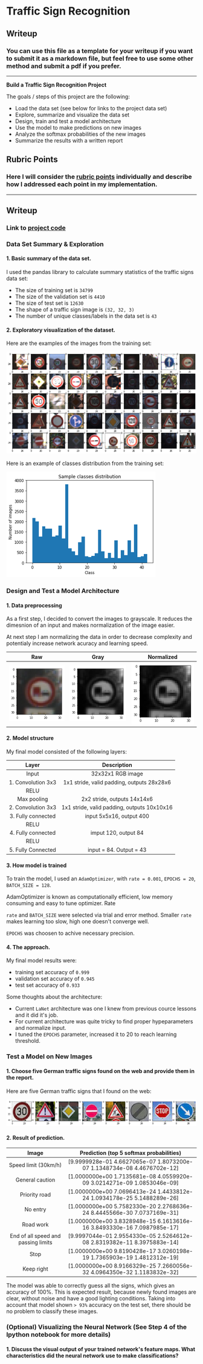 # **Traffic Sign Recognition** 

## Writeup

### You can use this file as a template for your writeup if you want to submit it as a markdown file, but feel free to use some other method and submit a pdf if you prefer.

---

**Build a Traffic Sign Recognition Project**

The goals / steps of this project are the following:

* Load the data set (see below for links to the project data set)
* Explore, summarize and visualize the data set
* Design, train and test a model architecture
* Use the model to make predictions on new images
* Analyze the softmax probabilities of the new images
* Summarize the results with a written report


[//]: # (Image References)

[training_set_examples]: ./results/set_examples.png "training_set_examples"
[training_examples_distribution]: ./results/histogram.png "training_examples_distribution"
[raw_image]: ./results/raw_image.png "raw_image"
[normalized_image]: ./results/normalized_image.png "normalized_image"
[gray_image]: ./results/gray.png "gray_image"
[images_from_the_internet]: ./results/images_from_the_internet.png "images_from_the_internet"


## Rubric Points
### Here I will consider the [rubric points](https://review.udacity.com/#!/rubrics/481/view) individually and describe how I addressed each point in my implementation.  

---
## Writeup

### Link to [project code](https://github.com/andriikushch/CarND-Traffic-Sign-Classifier-Project/blob/master/Traffic_Sign_Classifier.ipynb)

### Data Set Summary & Exploration

#### 1. Basic summary of the data set.

I used the pandas library to calculate summary statistics of the traffic
signs data set:

* The size of training set is `34799`
* The size of the validation set is `4410`
* The size of test set is `12630`
* The shape of a traffic sign image is `(32, 32, 3)`
* The number of unique classes/labels in the data set is `43`

#### 2. Exploratory visualization of the dataset.

Here are the examples of the images from the training set:

![alt text][training_set_examples]

Here is an example of classes distribution from the training set:

![alt text][training_examples_distribution]

### Design and Test a Model Architecture

#### 1. Data preprocessing

As a first step, I decided to convert the images to grayscale. It reduces the dimesnion of an input and makes normalization of the image easier.

At next step I am normalizing the data in order to decrease complexity and potentialy increase network acuracy and learning speed.


| Raw  | Gray  | Normalized  | 
|:-:|:-:|:-:|
| ![alt text][raw_image]  | ![alt text][gray_image]  | ![alt text][normalized_image]  |



#### 2. Model structure

My final model consisted of the following layers:

| Layer         		|     Description	        					| 
|:---------------------:|:---------------------------------------------:| 
| Input         		| 32x32x1 RGB image   							| 
| 1. Convolution 3x3     	| 1x1 stride, valid padding, outputs 28x28x6	|
| RELU					|												|
| Max pooling	      	| 2x2 stride,  outputs 14x14x6 				|
| 2. Convolution 3x3	    | 1x1 stride, valid padding, outputs 10x10x16    									|
| 3. Fully connected		| input 5x5x16, output 400   									|
| RELU				|         									|
| 4. Fully connected	|	imput 120, output 84											|
|	RELU					|				|
| 5.  Fully Connected  |	input = 84. Output = 43			|
 


#### 3. How model is trained


To train the model, I used an `AdamOptimizer`, with `rate = 0.001`, `EPOCHS = 20`, `BATCH_SIZE = 128`.

AdamOptimizer is known as computationally efficient, low memory consuming and easy to tune optimizer. Rate 

`rate` and `BATCH_SIZE` were selected via trial and error method. Smaller `rate` makes learning too slow, high one doesn't converge well. 

`EPOCHS` was choosen to achive necessary precision.

#### 4. The approach.

My final model results were:

* training set accuracy of `0.999`
* validation set accuracy of `0.945`
* test set accuracy of `0.933`

Some thoughts about the architecture:

* Current `LaNet` architecture was one I knew from previous cource lessons and it did it's job.
* For current architecture was quite tricky to find proper hypeparameters and normalize input.
* I tuned the `EPOCHS` parameter, increased it to 20 to reach learning threshold. 
 

### Test a Model on New Images

#### 1. Choose five German traffic signs found on the web and provide them in the report.

Here are five German traffic signs that I found on the web:

![alt text][images_from_the_internet]


#### 2. Result of prediction.


| Image			        |     Prediction (top 5 softmax probabilities)	        					| 
|:---------------------:|:---------------------------------------------:| 
|Speed limit (30km/h)   |                  [9.9999928e-01 4.6627065e-07 1.8073200e-07 1.1348734e-08 4.4676702e-12] |
|General caution        |                  [1.0000000e+00 1.7135681e-08 4.0559920e-09 3.0214271e-09 1.0853046e-09] |
|Priority road          |                  [1.0000000e+00 7.0696413e-24 1.4433812e-24 1.0934178e-25 5.1488289e-26] |
|No entry               |                  [1.0000000e+00 5.7582330e-20 2.2768636e-24 8.4445566e-30 7.0737169e-31] |
|Road work              |                  [1.0000000e+00 3.8328948e-15 6.1613616e-16 3.8493330e-16 7.0987985e-17] |
|End of all speed and passing limits |     [9.9997044e-01 2.9554330e-05 2.5264612e-08 2.8319382e-11 8.3975883e-14] |
|Stop                   |                  [1.0000000e+00 9.8190428e-17 3.0260198e-19 1.7365903e-19 1.4812312e-19] |
|Keep right             |                  [1.0000000e+00 8.9166329e-25 7.2660056e-32 4.0964350e-32 1.1183832e-32] |

The model was able to correctly guess all the signs, which gives an accuracy of 100%. This is expected result, because newly found images are clear, without noise and have a good lighting conditions. Taking into account that model shown `> 93%` accuracy on the test set, there should be no problem to classify these images. 


### (Optional) Visualizing the Neural Network (See Step 4 of the Ipython notebook for more details)
#### 1. Discuss the visual output of your trained network's feature maps. What characteristics did the neural network use to make classifications?


